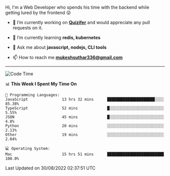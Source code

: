 Hi, I'm a Web Developer who spends his time with the backend while getting lured by the frontend 😜

- 🔭 I’m currently working on **[Quizifer](https://github.com/SutharMukesh/Quizifer/)** and would appreciate any pull requests on it.

- 🌱 I’m currently learning **redis, kubernetes**

- 💬 Ask me about **javascript, nodejs, CLI tools**

- 📫 How to reach me **mukeshsuthar336@gmail.com**

---
<!--START_SECTION:waka-->
![Code Time](http://img.shields.io/badge/Code%20Time-1%2C740%20hrs%206%20mins-blue)

📊 **This Week I Spent My Time On** 

```text
💬 Programming Languages: 
JavaScript               13 hrs 32 mins      █████████████████████░░░░   85.38% 
TypeScript               52 mins             █░░░░░░░░░░░░░░░░░░░░░░░░   5.55% 
JSON                     45 mins             █░░░░░░░░░░░░░░░░░░░░░░░░   4.8% 
Python                   20 mins             ░░░░░░░░░░░░░░░░░░░░░░░░░   2.13% 
Other                    19 mins             ░░░░░░░░░░░░░░░░░░░░░░░░░   2.04%

💻 Operating System: 
Mac                      15 hrs 51 mins      █████████████████████████   100.0%

```


 Last Updated on 30/08/2022 02:37:51 UTC
<!--END_SECTION:waka-->
